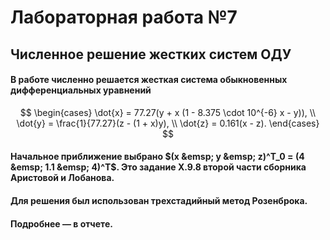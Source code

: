 # Лабораторная работа №7
## Численное решение жестких систем ОДУ


#### В работе численно решается жесткая система обыкновенных дифференциальных уравнений
$$
	\begin{cases}
		\dot{x} = 77.27(y + x (1 - 8.375 \cdot 10^{-6} x - y)), \\
		\dot{y} = \frac{1}{77.27}(z - (1 + x)y), \\
		\dot{z} = 0.161(x - z).
	\end{cases}
$$
#### Начальное приближение выбрано $(x &emsp; y &emsp; z)^T_0 = (4 &emsp; 1.1 &emsp; 4)^T$. Это задание **X.9.8** второй части сборника Аристовой и Лобанова.

#### Для решения был использован трехстадийный метод Розенброка.

#### Подробнее — в отчете.
